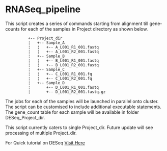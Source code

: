   RNASeq_pipeline
===============
This script creates a series of commands starting from alignment till gene-counts for each of the samples in Project directory 
as shown below.

              +-- Project_dir
              ¦   +-- Sample_A
              ¦   ¦   +-- A_L001_R1_001.fastq
              ¦   ¦   +-- A_L001_R2_001.fastq
              ¦   +-- Sample_B
              ¦   ¦   +-- B_L001_R1_001.fastq
              ¦   ¦   +-- B_L001_R2_001.fastq
              ¦   +-- Sample_C
              ¦   ¦   +-- C_L001_R1_001.fq
              ¦   ¦   +-- C_L001_R2_001.fq
              ¦   +-- Sample_D
              ¦       +-- D_L001_R1_001.fastq
              ¦       +-- D_L001_R2_001.fastq.gz

The jobs for each of the samples will be launched in parallel onto cluster. The script can be customised to include additional 
executable statements. The gene\_count table for each sample will be available in folder DESeq\_Project_dir. 

This script currently caters to single Project\_dir. Future update will see processing of multiple Project\_dir.

For Quick tutorial on DESeq [Visit Here](http://harshinamdar.wordpress.com/2014/11/11/quick-tutorial-on-deseq2/)
